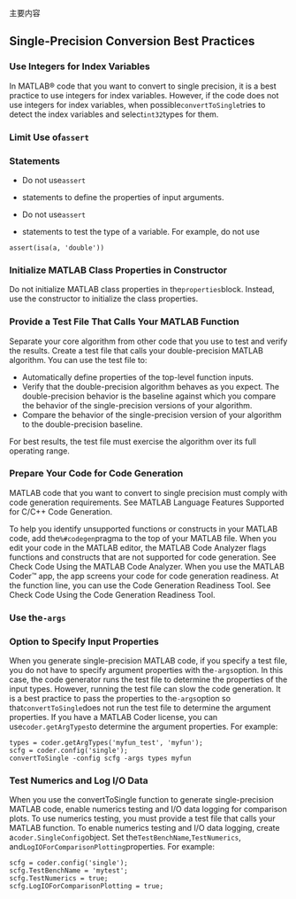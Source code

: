 主要内容

## Single-Precision Conversion Best Practices

### Use Integers for Index Variables

In MATLAB® code that you want to convert to single precision,
it is a best practice to use integers for index variables. However,
if the code does not use integers for index variables, when possible`convertToSingle`tries to detect
the index variables and select`int32`types for
them.

### Limit Use of`assert`

### Statements

- Do not use`assert`

- statements
to define the properties of input arguments.
- Do not use`assert`

- statements
to test the type of a variable. For example, do not use

```
assert(isa(a, 'double'))
```

### Initialize MATLAB Class Properties in Constructor

Do not initialize MATLAB class properties in the`properties`block.
Instead, use the constructor to initialize the class properties.

### Provide a Test File That Calls Your MATLAB Function

Separate your core algorithm from other code that you use to
test and verify the results. Create a test file that calls your double-precision MATLAB algorithm.
You can use the test file to:

- Automatically define properties of the top-level function
inputs.
- Verify that the double-precision algorithm behaves
as you expect. The double-precision behavior is the baseline against
which you compare the behavior of the single-precision versions of
your algorithm.
- Compare the behavior of the single-precision version
of your algorithm to the double-precision baseline.

For best results, the test file must exercise the algorithm
over its full operating range.

### Prepare Your Code for Code Generation

MATLAB code that you want to convert to single precision
must comply with code generation requirements. See MATLAB Language Features Supported for C/C++ Code Generation.

To help you identify unsupported functions or constructs in
your MATLAB code, add the`%#codegen`pragma
to the top of your MATLAB file. When you edit your code in the MATLAB editor,
the MATLAB Code Analyzer flags functions and constructs that
are not supported for code generation. See Check Code Using the MATLAB Code Analyzer. When you use the MATLAB
            Coder™ app,
the app screens your code for code generation readiness. At the function
line, you can use the Code Generation Readiness Tool. See Check Code Using the Code Generation Readiness Tool.

### Use the`-args`

### Option to Specify Input Properties

When you generate single-precision MATLAB code, if you
specify a test file, you do not have to specify argument properties
with the`-args`option. In this case, the code generator
runs the test file to determine the properties of the input types.
However, running the test file can slow the code generation. It is
a best practice to pass the properties to the`-args`option
so that`convertToSingle`does not run the test
file to determine the argument properties. If you have a MATLAB
            Coder license,
you can use`coder.getArgTypes`to determine the
argument properties. For example:

```
types = coder.getArgTypes('myfun_test', 'myfun');
scfg = coder.config('single');
convertToSingle -config scfg -args types myfun
```

### Test Numerics and Log I/O Data

When you use the convertToSingle function to
generate single-precision MATLAB code, enable numerics testing
and I/O data logging for comparison plots. To use numerics testing,
you must provide a test file that calls your MATLAB function.
To enable numerics testing and I/O data logging, create a`coder.SingleConfig`object.
Set the`TestBenchName`,`TestNumerics`,
and`LogIOForComparisonPlotting`properties. For
example:

```
scfg = coder.config('single');
scfg.TestBenchName = 'mytest';
scfg.TestNumerics = true;
scfg.LogIOForComparisonPlotting = true;
```
